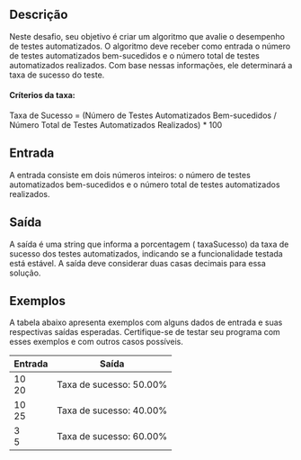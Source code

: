## Descrição
Neste desafio, seu objetivo é criar um algoritmo que avalie o desempenho de testes automatizados. O algoritmo deve receber como entrada o número de testes automatizados bem-sucedidos e o número total de testes automatizados realizados. Com base nessas informações, ele determinará a taxa de sucesso do teste.

#### Críterios da taxa:
Taxa de Sucesso = (Número de Testes Automatizados Bem-sucedidos / Número Total de Testes Automatizados Realizados) * 100

## Entrada
A entrada consiste em dois números inteiros: o número de testes automatizados bem-sucedidos e o número total de testes automatizados realizados.

## Saída
A saída é uma string que informa a porcentagem ( taxaSucesso) da taxa de sucesso dos testes automatizados, indicando se a funcionalidade testada está estável. A saída deve considerar duas casas decimais para essa solução.

## Exemplos
A tabela abaixo apresenta exemplos com alguns dados de entrada e suas respectivas saídas esperadas. Certifique-se de testar seu programa com esses exemplos e com outros casos possíveis.

| Entrada  | Saída  |
|---|---|
| 10 <br> 20  | Taxa de sucesso: 50.00%  |
| 10 <br> 25  | Taxa de sucesso: 40.00%  |
| 3 <br> 5    | Taxa de sucesso: 60.00%  |